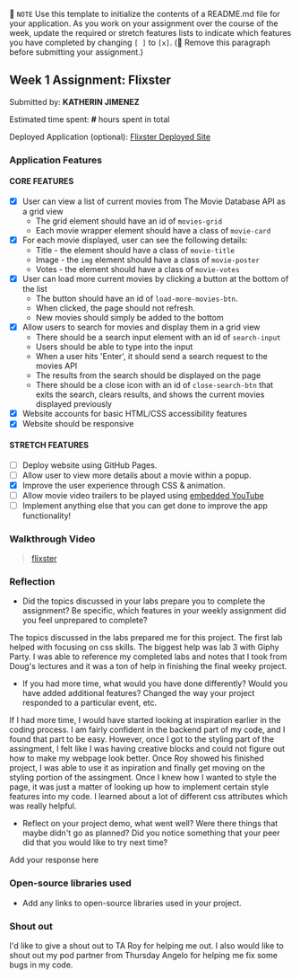 📝 `NOTE` Use this template to initialize the contents of a README.md file for your application. As you work on your assignment over the course of the week, update the required or stretch features lists to indicate which features you have completed by changing `[ ]` to `[x]`. (🚫 Remove this paragraph before submitting your assignment.)

## Week 1 Assignment: Flixster

Submitted by: **KATHERIN JIMENEZ**

Estimated time spent: **#** hours spent in total

Deployed Application (optional): [Flixster Deployed Site](ADD_LINK_HERE)

### Application Features

#### CORE FEATURES

- [X] User can view a list of current movies from The Movie Database API as a grid view
  - The grid element should have an id of `movies-grid`
  - Each movie wrapper element should have a class of `movie-card`
- [X] For each movie displayed, user can see the following details:
  - Title - the element should have a class of `movie-title`
  - Image - the `img` element should have a class of `movie-poster`
  - Votes - the element should have a class of `movie-votes`
- [x] User can load more current movies by clicking a button at the bottom of the list
  - The button should have an id of `load-more-movies-btn`.
  - When clicked, the page should not refresh.
  - New movies should simply be added to the bottom
- [X] Allow users to search for movies and display them in a grid view
  - There should be a search input element with an id of `search-input`
  - Users should be able to type into the input
  - When a user hits 'Enter', it should send a search request to the movies API
  - The results from the search should be displayed on the page
  - There should be a close icon with an id of `close-search-btn` that exits the search, clears results, and shows the current movies displayed previously
- [X] Website accounts for basic HTML/CSS accessibility features
- [X] Website should be responsive

#### STRETCH FEATURES

- [ ] Deploy website using GitHub Pages. 
- [ ] Allow user to view more details about a movie within a popup.
- [X] Improve the user experience through CSS & animation.
- [ ] Allow movie video trailers to be played using [embedded YouTube](https://support.google.com/youtube/answer/171780?hl=en)
- [ ] Implement anything else that you can get done to improve the app functionality!

### Walkthrough Video

<blockquote class="imgur-embed-pub" lang="en" data-id="a/1lgMLFq"  ><a href="//imgur.com/a/1lgMLFq">flixster</a></blockquote><script async src="//s.imgur.com/min/embed.js" charset="utf-8"></script>

### Reflection

* Did the topics discussed in your labs prepare you to complete the assignment? Be specific, which features in your weekly assignment did you feel unprepared to complete?

The topics discussed in the labs prepared me for this project. The first lab helped with focusing on css skills. The biggest help was lab 3 with Giphy Party. I was able to reference my completed labs and notes that I took from Doug's lectures and it was a ton of help in finishing the final weeky project.  

* If you had more time, what would you have done differently? Would you have added additional features? Changed the way your project responded to a particular event, etc.
  
If I had more time, I would have started looking at inspiration earlier in the coding process. I am fairly confident in the backend part of my code, and I found that part to be easy. However, once I got to the styling part of the assingment, I felt like I was having creative blocks and could not figure out how to make my webpage look better. Once Roy showed his finished project, I was able to use it as inpiration and finally get moving on the styling portion of the assingment. Once I knew how I wanted to style the page, it was just a matter of looking up how to implement certain style features into my code. I learned about a lot of different css attributes which was really helpful. 

* Reflect on your project demo, what went well? Were there things that maybe didn't go as planned? Did you notice something that your peer did that you would like to try next time?

Add your response here

### Open-source libraries used

- Add any links to open-source libraries used in your project.

### Shout out

I'd like to give a shout out to TA Roy for helping me out. I also would like to shout out my pod partner from Thursday Angelo for helping me fix some bugs in my code. 